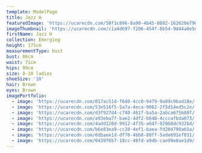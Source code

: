 ```yaml
---
template: ModelPage
title: Jazz H
featuredImage: 'https://ucarecdn.com/58f1c896-8a90-4b45-8882-162620e79000/'
imageThumbnail: 'https://ucarecdn.com/c1a4d697-f206-454f-8b54-9d44a0e5d6d3/'
firstName: Jazz H
collection: Emerging
height: 175cm
measurementType: bust
bust: 86cm
waist: 71cm
hips: 99cm
size: 8-10 ladies
shoeSize: '10'
hair: Brown
eyes: Brown
imagePortfolio:
  - image: 'https://ucarecdn.com/017ac51d-f6d0-4cc0-9479-9a09c9bad18e/'
  - image: 'https://ucarecdn.com/53e516f5-5a7a-4eca-9062-2f5d14ed5c2e/'
  - image: 'https://ucarecdn.com/d3f927d4-c740-461f-ba5a-2abca675b80f/'
  - image: 'https://ucarecdn.com/a93eba7f-bae2-4df2-b648-4cccafbda073/'
  - image: 'https://ucarecdn.com/4add120d-9912-4f35-a047-929b8dc932bd/'
  - image: 'https://ucarecdn.com/b6e83ea9-cc10-4ef1-baea-fd204790a65a/'
  - image: 'https://ucarecdn.com/6dbaee1d-df70-4bb8-80ff-5ade691ef031/'
  - image: 'https://ucarecdn.com/0439f6b7-18cc-48fd-a94b-cae99e8ae1d9/'
---
```


